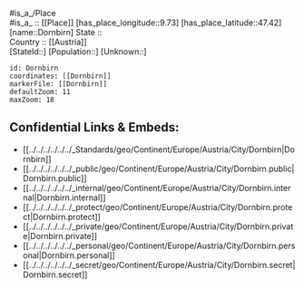 ﻿---
location: [47.42,9.73] 
mapzoom: [7,12] 
mapmarker: city 
type: City
tags:
- geo/City


SpocWebEntityId: 29850
isDeleted: false
confidential: public

---
#is_a_/Place  
#is_a_ :: [[Place]] 
[has_place_longitude::9.73] 
[has_place_latitude::47.42] 
[name::Dornbirn] 
State ::  
Country :: [[Austria]]  
[StateId::] 
[Population::] 
[Unknown::] 


```leaflet
id: Dornbirn
coordinates: [[Dornbirn]] 
markerFile: [[Dornbirn]] 
defaultZoom: 11 
maxZoom: 18
```


## Confidential Links & Embeds: 
- [[../../../../../../_Standards/geo/Continent/Europe/Austria/City/Dornbirn|Dornbirn]] 
- [[../../../../../../_public/geo/Continent/Europe/Austria/City/Dornbirn.public|Dornbirn.public]] 
- [[../../../../../../_internal/geo/Continent/Europe/Austria/City/Dornbirn.internal|Dornbirn.internal]] 
- [[../../../../../../_protect/geo/Continent/Europe/Austria/City/Dornbirn.protect|Dornbirn.protect]] 
- [[../../../../../../_private/geo/Continent/Europe/Austria/City/Dornbirn.private|Dornbirn.private]] 
- [[../../../../../../_personal/geo/Continent/Europe/Austria/City/Dornbirn.personal|Dornbirn.personal]] 
- [[../../../../../../_secret/geo/Continent/Europe/Austria/City/Dornbirn.secret|Dornbirn.secret]] 
